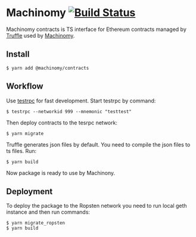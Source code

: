 # Machinomy [![Build Status][travis-img]][travis]
[travis]: https://travis-ci.org/machinomy/machinomy-contracts
[travis-img]: https://img.shields.io/travis/machinomy/machinomy.svg

Machinomy contracts is TS interface for Ethereum contracts managed by [Truffle](https://github.com/trufflesuite/truffle) used by [Machinomy](https://github.com/machinomy/machinomy).

## Install
```
$ yarn add @machinomy/contracts
```

## Workflow
Use [testrpc](https://github.com/ethereumjs/testrpc) for fast development. Start testrpc by command:
```
$ testrpc --networkid 999 --mnemonic "testtest"
```

Then deploy contracts to the tesrpc network:
```
$ yarn migrate
```

Truffle generates json files by default. You need to compile the json files to ts files. Run:
```
$ yarn build
```
Now package is ready to use by Machinony.

## Deployment
To deploy the package to the Ropsten network you need to run local geth instance and then run commands:
```
$ yarn migrate_ropsten
$ yarn build
```